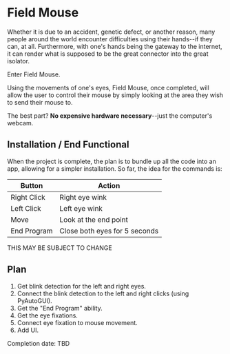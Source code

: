 # Field Mouse #
Whether it is due to an accident, genetic defect, or another reason, many people around the world encounter difficulties using their hands--if they can, at all. Furthermore, with one's hands being the gateway to the internet, it can render what is supposed to be the great connector into the great isolator.

Enter Field Mouse.

Using the movements of one's eyes, Field Mouse, once completed, will allow the user to control their mouse by simply looking at the area they wish to send their mouse to.

The best part? **No expensive hardware necessary**--just the computer's webcam.

## Installation / End Functional ##
When the project is complete, the plan is to bundle up all the code into an app, allowing for a simpler installation.
So far, the idea for the commands is:

| Button | Action |
| ----------- | ----------- |
| Right Click | Right eye wink |
| Left Click | Left eye wink |
| Move | Look at the end point |
| End Program | Close both eyes for 5 seconds |

THIS MAY BE SUBJECT TO CHANGE

## Plan ##
1. Get blink detection for the left and right eyes.
2. Connect the blink detection to the left and right clicks (using PyAutoGUI).
3. Get the "End Program" ability.
4. Get the eye fixations.
5. Connect eye fixation to mouse movement.
6. Add UI.

Completion date: TBD
